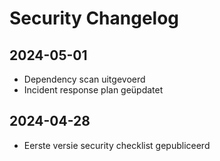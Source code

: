 # Security Changelog

## 2024-05-01
- Dependency scan uitgevoerd
- Incident response plan geüpdatet

## 2024-04-28
- Eerste versie security checklist gepubliceerd